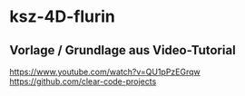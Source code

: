 # ksz-4D-flurin

Vorlage / Grundlage aus Video-Tutorial
---------------------------------------
https://www.youtube.com/watch?v=QU1pPzEGrqw
https://github.com/clear-code-projects
